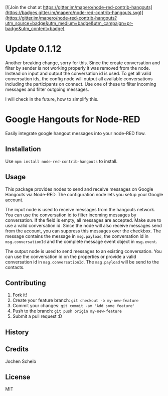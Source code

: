[![Join the chat at https://gitter.im/mapero/node-red-contrib-hangouts](https://badges.gitter.im/mapero/node-red-contrib-hangouts.svg)](https://gitter.im/mapero/node-red-contrib-hangouts?utm_source=badge&utm_medium=badge&utm_campaign=pr-badge&utm_content=badge)

# Update 0.1.12
Another breaking change, sorry for this. Since the create conversation and filter by sender is not working properly it was removed from the node. Instead on input and output the conversation id is used. To get all valid conversation ids, the config node will output all available conversations including the participants on connect. Use one of these to filter incoming messages and filter outgoing messages.

I will check in the future, how to simplify this.

# Google Hangouts for Node-RED
Easily integrate google hangout messages into your node-RED flow.

## Installation
Use `npm install node-red-contrib-hangouts` to install.

## Usage
This package provides nodes to send and receive messages on Google Hangouts via Node-RED. The configuration node lets you setup your Google account.

The input node is used to receive messages from the hangouts network. You can use the conversation id to filter incoming messages by conversation. If the field is empty, all messages are accepted. Make sure to use a valid conversation id. Since the node will also receive messages send from the account, you can suppress this messages over the checkbox. The message contains the message in `msg.payload`, the conversation id in `msg.conversationId` and the complete message event object in `msg.event`.

The output node is used to send messages to an existing conversation. You can use the conversation id on the properties or provide a valid conversation id in `msg.conversationId`. The `msg.payload` will be send to the contacts.

## Contributing
1. Fork it!
2. Create your feature branch: `git checkout -b my-new-feature`
3. Commit your changes: `git commit -am 'Add some feature'`
4. Push to the branch: `git push origin my-new-feature`
5. Submit a pull request :D

## History

## Credits
Jochen Scheib

## License
MIT
